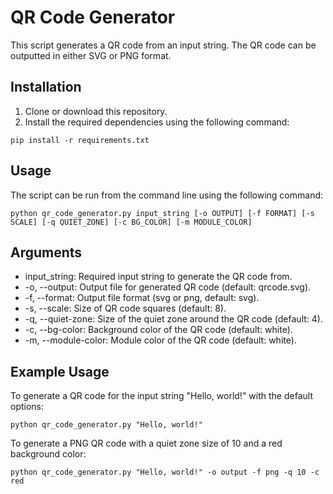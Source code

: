# QR Code Generator

This script generates a QR code from an input string. The QR code can be outputted in either SVG or PNG format.

## Installation
1. Clone or download this repository.
2. Install the required dependencies using the following command:

```
pip install -r requirements.txt
```

## Usage

The script can be run from the command line using the following command:
```
python qr_code_generator.py input_string [-o OUTPUT] [-f FORMAT] [-s SCALE] [-q QUIET_ZONE] [-c BG_COLOR] [-m MODULE_COLOR]
```

## Arguments
* input_string: Required input string to generate the QR code from.
* -o, --output: Output file for generated QR code (default: qrcode.svg).
* -f, --format: Output file format (svg or png, default: svg).
* -s, --scale: Size of QR code squares (default: 8).
* -q, --quiet-zone: Size of the quiet zone around the QR code (default: 4).
* -c, --bg-color: Background color of the QR code (default: white).
* -m, --module-color: Module color of the QR code (default: white).

## Example Usage

To generate a QR code for the input string "Hello, world!" with the default options:

```
python qr_code_generator.py "Hello, world!"
```

To generate a PNG QR code with a quiet zone size of 10 and a red background color:
```
python qr_code_generator.py "Hello, world!" -o output -f png -q 10 -c red
```
